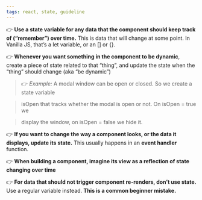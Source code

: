 ```yaml
---
tags: react, state, guideline
---
```


👉 **Use a state variable for any data that the component should keep track of (“remember”) over time.** This is data that will change at some point. In Vanilla JS, that’s a let variable, or an [] or {}.

👉 **Whenever you want something in the component to be dynamic**, create a piece of state related to that “thing”, and update the state when the “thing” should change (aka “be dynamic”)

> 👉 _Example:_ A modal window can be open or closed. So we create a state variable

> isOpen that tracks whether the modal is open or not. On isOpen = true we

> display the window, on isOpen = false we hide it.

👉 **If you want to change the way a component looks, or the data it displays, update its state.** This usually happens in an **event handler** function.

👉 **When building a component, imagine its view as a reflection of state changing over time**

👉 **For data that should not trigger component re-renders, don’t use state.** Use a regular variable instead. **This is a common beginner mistake.**